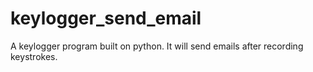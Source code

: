 # keylogger_send_email


A keylogger program built on python.
It will send emails after recording keystrokes.
